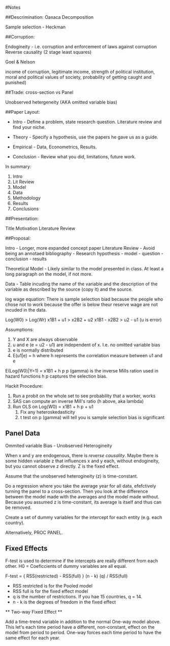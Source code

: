#Notes

##Descrimination:
Oaxaca Decomposition

Sample selection - Heckman

##Corruption:

Endogineity - i.e. corruption and enforcement of laws against corruption
Reverse causality (2 stage least squares)

Goel & Nelson

income of corruption, legitimate income, strength of political institution, moral and political values of society, probability of getting caught and punished)

##Trade:
cross-section vs Panel

Unobserved hetergeneity (AKA omitted variable bias)

##Paper Layout:

- Intro - Define a problem, state research question. Literature review and find your niche.

- Theory - Specify a hypothesis, use the papers he gave us as a guide. 

- Empirical - Data, Econometrics, Results.

- Conclusion - Review what you did, limitations, future work.

In summary:

 1. Intro
 2. Lit Review
 3. Model
 4. Data
 5. Methodology
 6. Results
 7. Conclusions

##Presentation:

Title
Motivation
Literature Review

##Proposal:

Intro - Longer, more expanded concept paper
Literature Review - Avoid being an annotaed bibliography
			 - Research hypothesis
			 - model
			 - question
			 - conclusion
			 - results

Theoretical Model - Likely similar to the model presented in class. At least a long paragraph on the model, if not more.

Data - Table incuding the name of the variable and the description of the variable as described by the source (copy it) and the source.

log wage equation: There is sample selection biad because the people who chose not to work because the offer is below theur reserve wage are not incuded in the data.

Log(W0) > Log(Wr)
x1B1 + u1 > x2B2 + u2
x1B1 - x2B2 > u2 - u1
(u is error)

Assumptions:
 1. Y and X are always observable
 2. u and e (e = u2 - u1) are independent of x. I.e. no omitted variable bias
 3. e is normally distributed
 4. E(u1|e) = h where h represents the correlation measure between u1 and e

E(Log(W0)|Y=1) = x1B1 + h p
p (gamma) is the inverse Mills ration used in hazard functions
h p captures the selection bias.


Hackit Procedure:
 1. Run a probit on the whole set to see probability that a worker, works
 2. SAS can compute an inverse Mill's ratio (h above, aka lambda)
 3. Run OLS on Log(W0) = x1B1 + h p + u1
	1. Fix any heteroskedasticity
	2. t test on p (gamma) will tell you is sample selection bias is significant

## Panel Data

Ommited variable Bias - Unobserved Heterogineity

When x and y are endogenous, there is *reverse causality*. Maybe there is some hidden variable z that influences x and y each, without endogineity, but you cannot observe z directly. Z is the fixed effect.

Assume that the unobserved heterogineity (z) is time-constant.

Do a regression where you take the average year for all data, efefctively turning the panel to a cross-section. Then you look at the difference between the model made with the averages and the model made without. Because you assumed z is time-constant, its average is itself and thus can be removed. 

Create a set of dummy variables for the intercept for each entity (e.g. each country).

Alternatively, PROC PANEL.

## Fixed Effects

F-test is used to determine if the intercepts are really different from each other. H0 = Coeficcients of dummy variables are all equal.

F-test = { RSS(restricted) - RSS(full) } (n - k) (q) / RSS(full)

 - RSS restricted is for the Pooled model
 - RSS full is for the fixed effect model
 - q is the number of restrictions. If you hae 15 countries, q = 14.
 - n - k is the degrees of freedom in the fixed effect

** Two-way Fixed Effect **

Add a time-trend variable in addition to the normal One-way model above. This let's each time period have a different, non-constant, effect on the model from period to period. One-way forces each time period to have the same effect for each year.